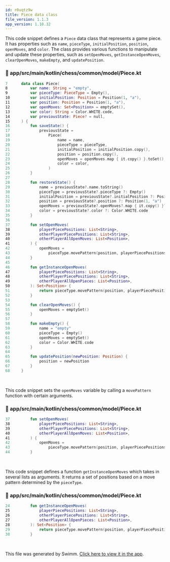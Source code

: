 ```yaml
---
id: r0uqtz9w
title: Piece data class
file_version: 1.1.3
app_version: 1.18.32
---
```


This code snippet defines a `Piece` data class that represents a game piece. It has properties such as `name`, `pieceType`, `initialPosition`, `position`, `openMoves`, and `color`. The class provides various functions to manipulate and update these properties, such as `setOpenMoves`, `getInstanceOpenMoves`, `clearOpenMoves`, `makeEmpty`, and `updatePosition`.
<!-- NOTE-swimm-snippet: the lines below link your snippet to Swimm -->
### 📄 app/src/main/kotlin/chess/common/model/Piece.kt
```kotlin
7      data class Piece(
8          var name: String = "empty",
9          var pieceType: PieceType = Empty(),
10         var initialPosition: Position = Position(1, "a"),
11         var position: Position = Position(1, "a"),
12         var openMoves: Set<Position> = emptySet(),
13         var color: String = Color.WHITE.code,
14         var previousState: Piece? = null,
15     ) {
16         fun saveState() {
17             previousState =
18                 Piece(
19                     name = name,
20                     pieceType = pieceType,
21                     initialPosition = initialPosition.copy(),
22                     position = position.copy(),
23                     openMoves = openMoves.map { it.copy() }.toSet(),
24                     color = color,
25                 )
26         }
27     
28         fun restoreState() {
29             name = previousState?.name.toString()
30             pieceType = previousState?.pieceType ?: Empty()
31             initialPosition = previousState?.initialPosition ?: Position(1, "a")
32             position = previousState?.position ?: Position(1, "a")
33             openMoves = previousState?.openMoves?.map { it.copy() }?.toSet() ?: emptySet()
34             color = previousState?.color ?: Color.WHITE.code
35         }
36     
37         fun setOpenMoves(
38             playerPiecePositions: List<String>,
39             otherPlayerPiecePositions: List<String>,
40             otherPlayerAllOpenMoves: List<Position>,
41         ) {
42             openMoves =
43                 pieceType.movePattern(position, playerPiecePositions, otherPlayerPiecePositions, otherPlayerAllOpenMoves)
44         }
45     
46         fun getInstanceOpenMoves(
47             playerPiecePositions: List<String>,
48             otherPlayerPiecePositions: List<String>,
49             otherPlayerAllOpenPieces: List<Position>,
50         ): Set<Position> {
51             return pieceType.movePattern(position, playerPiecePositions, otherPlayerPiecePositions, otherPlayerAllOpenPieces)
52         }
53     
54         fun clearOpenMoves() {
55             openMoves = emptySet()
56         }
57     
58         fun makeEmpty() {
59             name = "empty"
60             pieceType = Empty()
61             openMoves = emptySet()
62             color = Color.WHITE.code
63         }
64     
65         fun updatePosition(newPosition: Position) {
66             position = newPosition
67         }
68     }
```

<br/>

This code snippet sets the `openMoves` variable by calling a `movePattern` function with certain arguments.
<!-- NOTE-swimm-snippet: the lines below link your snippet to Swimm -->
### 📄 app/src/main/kotlin/chess/common/model/Piece.kt
```kotlin
37         fun setOpenMoves(
38             playerPiecePositions: List<String>,
39             otherPlayerPiecePositions: List<String>,
40             otherPlayerAllOpenMoves: List<Position>,
41         ) {
42             openMoves =
43                 pieceType.movePattern(position, playerPiecePositions, otherPlayerPiecePositions, otherPlayerAllOpenMoves)
44         }
```

<br/>

This code snippet defines a function `getInstanceOpenMoves` which takes in several lists as arguments. It returns a set of positions based on a move pattern determined by the `pieceType`.
<!-- NOTE-swimm-snippet: the lines below link your snippet to Swimm -->
### 📄 app/src/main/kotlin/chess/common/model/Piece.kt
```kotlin
24         fun getInstanceOpenMoves(
25             playerPiecePositions: List<String>,
26             otherPlayerPiecePositions: List<String>,
27             otherPlayerAllOpenPieces: List<Position>,
28         ): Set<Position> {
29             return pieceType.movePattern(position, playerPiecePositions, otherPlayerPiecePositions, otherPlayerAllOpenPieces)
30         }
```

<br/>

This file was generated by Swimm. [Click here to view it in the app](https://app.swimm.io/repos/Z2l0aHViJTNBJTNBQ2hlc3MlM0ElM0FvYnNjdXJlLXN0YXI=/docs/r0uqtz9w).
